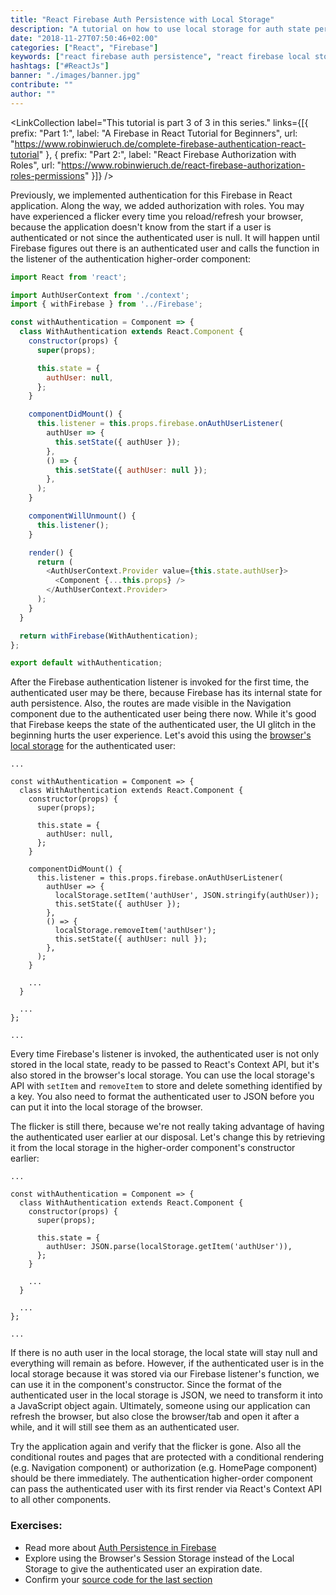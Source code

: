 ```yaml
---
title: "React Firebase Auth Persistence with Local Storage"
description: "A tutorial on how to use local storage for auth state persistence for a Firebase in React application. When reloading the browser, the user should stay authenticated without a flicker ..."
date: "2018-11-27T07:50:46+02:00"
categories: ["React", "Firebase"]
keywords: ["react firebase auth persistence", "react firebase local storage", "react firebase permissions"]
hashtags: ["#ReactJs"]
banner: "./images/banner.jpg"
contribute: ""
author: ""
---
```


<Sponsorship />

<ReactFirebaseBook />

<LinkCollection label="This tutorial is part 3 of 3 in this series." links={[{ prefix: "Part 1:", label: "A Firebase in React Tutorial for Beginners", url: "https://www.robinwieruch.de/complete-firebase-authentication-react-tutorial" }, { prefix: "Part 2:", label: "React Firebase Authorization with Roles", url: "https://www.robinwieruch.de/react-firebase-authorization-roles-permissions" }]} />

Previously, we implemented authentication for this Firebase in React application. Along the way, we added authorization with roles. You may have experienced a flicker every time you reload/refresh your browser, because the application doesn't know from the start if a user is authenticated or not since the authenticated user is null. It will happen until Firebase figures out there is an authenticated user and calls the function in the listener of the authentication higher-order component:

```javascript
import React from 'react';

import AuthUserContext from './context';
import { withFirebase } from '../Firebase';

const withAuthentication = Component => {
  class WithAuthentication extends React.Component {
    constructor(props) {
      super(props);

      this.state = {
        authUser: null,
      };
    }

    componentDidMount() {
      this.listener = this.props.firebase.onAuthUserListener(
        authUser => {
          this.setState({ authUser });
        },
        () => {
          this.setState({ authUser: null });
        },
      );
    }

    componentWillUnmount() {
      this.listener();
    }

    render() {
      return (
        <AuthUserContext.Provider value={this.state.authUser}>
          <Component {...this.props} />
        </AuthUserContext.Provider>
      );
    }
  }

  return withFirebase(WithAuthentication);
};

export default withAuthentication;
```

After the Firebase authentication listener is invoked for the first time, the authenticated user may be there, because Firebase has its internal state for auth persistence. Also, the routes are made visible in the Navigation component due to the authenticated user being there now. While it's good that Firebase keeps the state of the authenticated user, the UI glitch in the beginning hurts the user experience. Let's avoid this using the [browser's local storage](https://www.robinwieruch.de/local-storage-react/) for the authenticated user:

```javascript{16,20}
...

const withAuthentication = Component => {
  class WithAuthentication extends React.Component {
    constructor(props) {
      super(props);

      this.state = {
        authUser: null,
      };
    }

    componentDidMount() {
      this.listener = this.props.firebase.onAuthUserListener(
        authUser => {
          localStorage.setItem('authUser', JSON.stringify(authUser));
          this.setState({ authUser });
        },
        () => {
          localStorage.removeItem('authUser');
          this.setState({ authUser: null });
        },
      );
    }

    ...
  }

  ...
};

...
```

Every time Firebase's listener is invoked, the authenticated user is not only stored in the local state, ready to be passed to React's Context API, but it's also stored in the browser's local storage. You can use the local storage's API with `setItem` and `removeItem` to store and delete something identified by a key. You also need to format the authenticated user to JSON before you can put it into the local storage of the browser.

The flicker is still there, because we're not really taking advantage of having the authenticated user earlier at our disposal. Let's change this by retrieving it from the local storage in the higher-order component's constructor earlier:

```javascript{9}
...

const withAuthentication = Component => {
  class WithAuthentication extends React.Component {
    constructor(props) {
      super(props);

      this.state = {
        authUser: JSON.parse(localStorage.getItem('authUser')),
      };
    }

    ...
  }

  ...
};

...
```

If there is no auth user in the local storage, the local state will stay null and everything will remain as before. However, if the authenticated user is in the local storage because it was stored via our Firebase listener's function, we can use it in the component's constructor. Since the format of the authenticated user in the local storage is JSON, we need to transform it into a JavaScript object again. Ultimately, someone using our application can refresh the browser, but also close the browser/tab and open it after a while, and it will still see them as an authenticated user.

Try the application again and verify that the flicker is gone. Also all the conditional routes and pages that are protected with a conditional rendering (e.g. Navigation component) or authorization (e.g. HomePage component) should be there immediately. The authentication higher-order component can pass the authenticated user with its first render via React's Context API to all other components.

### Exercises:

* Read more about [Auth Persistence in Firebase](https://firebase.google.com/docs/auth/web/auth-state-persistence)
* Explore using the Browser's Session Storage instead of the Local Storage to give the authenticated user an expiration date.
* Confirm your [source code for the last section](http://bit.ly/2VoNhZj)
